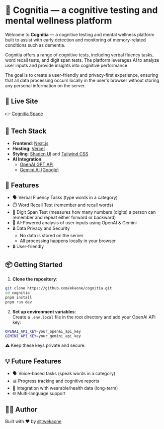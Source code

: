 # 🧠 Cognitia — a cognitive testing and mental wellness platform

Welcome to **Cognitia** — a cognitive testing and mental wellness platform built to assist with early detection and monitoring of memory-related conditions such as dementia.  

Cognitia offers a range of cognitive tests, including verbal fluency tasks, word recall tests, and digit span tests. The platform leverages AI to analyze user inputs and provide insights into cognitive performance.

The goal is to create a user-friendly and privacy-first experience, ensuring that all data processing occurs locally in the user's browser without storing any personal information on the server.


## 🚀 Live Site  
👉 [Cognitia Space](https://cognitia.space)


## 🧰 Tech Stack

- **Frontend**: [Next.js](https://nextjs.org/)
- **Hosting**: [Vercel](https://vercel.com/)
- **Styling**: [Shadcn UI](https://ui.shadcn.com/) and [Tailwind CSS](https://tailwindcss.com/)
- **AI Integration**:
  - [OpenAI GPT API](https://platform.openai.com/)
  - [Gemini AI (Google)](https://ai.google.dev/)


## 🧪 Features

- 🗣️ Verbal Fluency Tasks (type words in a category)
- ⏱️ Word Recall Test (remember and recall words)
- 🧩 Digit Span Test (measures how many numbers (digits) a person can remember and repeat either forward or backward)
- 🤖 AI-Powered analysis of user inputs using OpenAI & Gemini
- 🔒 Data Privacy and Security
  - No data is stored on the server
  - All processing happens locally in your browser
- 🔒 User-friendly


## 📦 Getting Started

1. **Clone the repository**:

```bash
git clone https://github.com/ekaone/cognitia.git
cd cognitia
pnpm install
pnpm run dev
```

2. **Set up environment variables**:  
   Create a `.env.local` file in the root directory and add your OpenAI API key:

```bash
OPENAI_API_KEY=your_openai_api_key
GEMINI_API_KEY=your_gemini_api_key
```
⚠️ Keep these keys private and secure.

## 💡 Future Features
- 🗣️ Voice-based tasks (speak words in a category)
- 📊 Progress tracking and cognitive reports
- 🧬 Integration with wearable/health data (long-term)
- 🌐 Multi-language support

## 🧑‍💻 Author
Built with ❤️ by [@twekaone](https://twitter.com/twekaone)